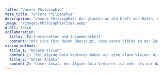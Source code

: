 ```yaml
---
title: "Unsere Philosophie"
meta_title: "Unsere Philosophie"
description: "Unsere Philosophie: Wir glauben an die Kraft von Daten, um fundierte Entscheidungen zu ermöglichen und Unternehmen nachhaltig erfolgreicher zu machen."
image: "/images/PhilosophieTitel.webp"
draft: false
collaboration: 
  title: "Partnerschaften und Zusammenarbeit"
  content: "Wir sind fest davon überzeugt, dass wahre Stärke in der Zusammenarbeit liegt. Durch strategische Partnerschaften mit führenden Technologieanbietern verfügen wir über ein breites Spektrum an Tools und Ressourcen, um maßgeschneiderte Lösungen zu entwickeln. Doch unser Erfolg gründet sich nicht nur auf Technologie und Expertise. Wir legen großen Wert auf eine enge und vertrauensvolle Zusammenarbeit mit unseren Kunden, denn uns ist Vertrauen der Schlüssel zu langfristigen Partnerschaften und erfolgreichen gemeinsamen Projekten. Wir bieten deswegen sowohl einen gemeinsamen langfristigen Weg als auch flexibel anpassbare Fertiglösungen zu Projekten an, die exakt auf die individuellen Bedürfnisse unserer Kunden zugeschnitten sind. Diese Kombination aus starken Partnerschaften und tiefgehender Kundenbindung ermöglicht es uns, nachhaltigen Mehrwert zu schaffen und gemeinsam Erfolge zu erzielen."
vision_method: 
  title_1: "Unsere Vision"
  content_1: "Bei Alpine Data Ventures haben wir eine klare Vision: Wir streben danach, ungenutztes wirtschaftliches Potenzial in Mittelständen und Konzernen durch die Nutzung von Daten zu erschließen. Unser Ziel ist es, eine datengetriebene Kultur in allen Organisationen zu verankern und Sie dabei zu unterstützen, Ihre Daten als wertvolles Gut zu betrachten und optimal zu nutzen. In einer zunehmend digitalisierten Welt, in der sich die Datenlandschaft stetig verändert, setzen wir uns dafür ein, dass Ihr Unternehmen Daten nicht nur als Ressource erkennen, sondern als treibende Kraft für Wachstum, Innovation und nachhaltigen Erfolg nutzt."
  title_2: "Unser Ansatz"
  content_2: "Unser Ansatz bei Alpine Data Ventures ist mehr als nur das – sie ist eine Leidenschaft. Wir beginnen mit einer tiefgehenden Analyse Ihrer aktuellen Datenlandschaft, um Ihre spezifischen Herausforderungen und Ziele zu verstehen. Auf dieser Grundlage entwickeln wir gemeinsam mit Ihnen maßgeschneiderte Strategien, die nicht nur auf dem Papier gut aussehen, sondern auch in der Praxis überzeugen. Wir setzen auf praktische Anwendungen und nachhaltige Ergebnisse, um sicherzustellen, dass Ihre Datenstrategie nicht nur funktioniert, sondern echten Mehrwert schafft und Ihr Unternehmen transformiert."
---
```

